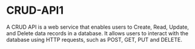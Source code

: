 # CRUD-API1
A CRUD API is a web service that enables users to Create, Read, Update, and Delete data records in a database. It allows users to interact with the database using HTTP requests, such as POST, GET, PUT and DELETE. 
